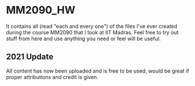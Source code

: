 # MM2090_HW
It contains all (read "each and every one") of the files I've ever created during the course MM2090 that I took at IIT Madras. Feel free to try out stuff from here and use anything you need or feel will be useful.

## 2021 Update
All content has now been uploaded and is free to be used, would be great if proper attributions and credit is given.
